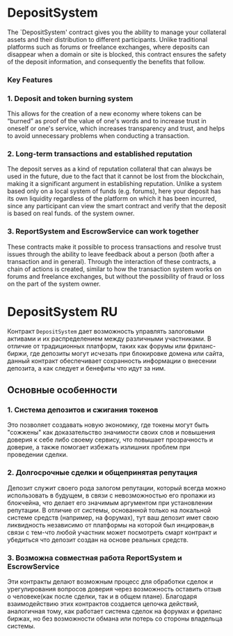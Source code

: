 # DepositSystem

The `DepositSystem' contract gives you the ability to manage your collateral assets and their distribution to different participants. Unlike traditional platforms such as forums or freelance exchanges, where deposits can disappear when a domain or site is blocked, this contract ensures the safety of the deposit information, and consequently the benefits that follow.

### Key Features

### 1. Deposit and token burning system
This allows for the creation of a new economy where tokens can be “burned” as proof of the value of one's words and to increase trust in oneself or one's service, which increases transparency and trust, and helps to avoid unnecessary problems when conducting a transaction.

### 2. Long-term transactions and established reputation
The deposit serves as a kind of reputation collateral that can always be used in the future, due to the fact that it cannot be lost from the blockchain, making it a significant argument in establishing reputation. Unlike a system based only on a local system of funds (e.g. forums), here your deposit has its own liquidity regardless of the platform on which it has been incurred, since any participant can view the smart contract and verify that the deposit is based on real funds.
of the system owner.

### 3. ReportSystem and EscrowService can work together
These contracts make it possible to process transactions and resolve trust issues through the ability to leave feedback about a person (both after a transaction and in general). Through the interaction of these contracts, a chain of actions is created, similar to how the transaction system works on forums and freelance exchanges, but without the possibility of fraud or loss on the part of the system owner.

# DepositSystem RU

Контракт `DepositSystem` дает возможность управлять залоговыми активами и их распределением между различными участниками. В отличие от традиционных платформ, таких как форумы или фриланс-биржи, где депозиты могут исчезать при блокировке домена или сайта, данный контракт обеспечивает сохранность информации о внесении депозита, а как следует и бенефиты что идут за ним.

## Основные особенности

### 1. Система депозитов и сжигания токенов
Это позволяет создавать новую экономику, где токены могут быть "сожжены" как доказательство значимости своих слов и повышения доверия к себе либо своему сервису, что повышает прозрачность и доверие, а также помогает избежать излишних проблем при проведении сделки.

### 2. Долгосрочные сделки и общепринятая репутация
Депозит служит своего рода залогом репутации, который всегда можно использовать в будущем, в связи с невозможностью его пропажи из блокчейна, что делает его значимым аргументом при установлении репутации. В отличие от системы, основанной только на локальной системе средств (например, на форумах), тут ваш депозит имет свою ликвидность независимо от платформы на которой был инцирован,в связи с тем-что любой участник может посмотреть смарт контракт и убедиться что депозит создан на основе реальных средств.

### 3. Возможна совместная работа ReportSystem и EscrowService
Эти контракты делают возможным процесс для обработки сделок и урегулирования вопросов доверия через возможность оставить отзыв о человеке(как после сделки, так и в общем плане). Благодаря взаимодействию этих контрактов создается цепочка действий, аналогичная тому, как работает система сделок на форумах и фриланс биржах, но без возможности обмана или потерь со стороны владельца системы.
